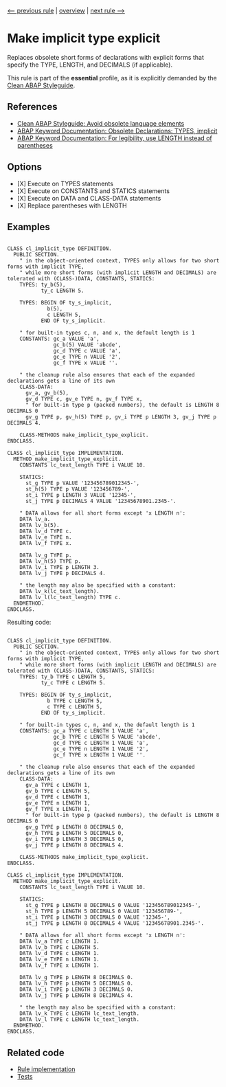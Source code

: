 [<-- previous rule](ChainOfOneRule.md) | [overview](../rules.md) | [next rule -->](FinalVariableRule.md)

# Make implicit type explicit

Replaces obsolete short forms of declarations with explicit forms that specify the TYPE, LENGTH, and DECIMALS \(if applicable\).

This rule is part of the **essential** profile, as it is explicitly demanded by the [Clean ABAP Styleguide](https://github.com/SAP/styleguides/blob/main/clean-abap/CleanABAP.md).

## References

* [Clean ABAP Styleguide: Avoid obsolete language elements](https://github.com/SAP/styleguides/blob/main/clean-abap/CleanABAP.md#avoid-obsolete-language-elements)
* [ABAP Keyword Documentation: Obsolete Declarations: TYPES, implicit](https://help.sap.com/doc/abapdocu_latest_index_htm/latest/en-US/index.htm?file=abaptypes_implicit.htm)
* [ABAP Keyword Documentation: For legibility, use LENGTH instead of parentheses](https://help.sap.com/doc/abapdocu_latest_index_htm/latest/en-US/index.htm?file=abapdata_simple.htm)

## Options

* \[X\] Execute on TYPES statements
* \[X\] Execute on CONSTANTS and STATICS statements
* \[X\] Execute on DATA and CLASS-DATA statements
* \[X\] Replace parentheses with LENGTH

## Examples


```ABAP

CLASS cl_implicit_type DEFINITION.
  PUBLIC SECTION.
    " in the object-oriented context, TYPES only allows for two short forms with implicit TYPE,
    " while more short forms (with implicit LENGTH and DECIMALS) are tolerated with (CLASS-)DATA, CONSTANTS, STATICS:
    TYPES: ty_b(5),
           ty_c LENGTH 5.

    TYPES: BEGIN OF ty_s_implicit,
             b(5),
             c LENGTH 5,
           END OF ty_s_implicit.

    " for built-in types c, n, and x, the default length is 1
    CONSTANTS: gc_a VALUE 'a',
               gc_b(5) VALUE 'abcde',
               gc_d TYPE c VALUE 'a',
               gc_e TYPE n VALUE '2',
               gc_f TYPE x VALUE ''.

    " the cleanup rule also ensures that each of the expanded declarations gets a line of its own
    CLASS-DATA:
      gv_a, gv_b(5),
      gv_d TYPE c, gv_e TYPE n, gv_f TYPE x,
      " for built-in type p (packed numbers), the default is LENGTH 8 DECIMALS 0
      gv_g TYPE p, gv_h(5) TYPE p, gv_i TYPE p LENGTH 3, gv_j TYPE p DECIMALS 4.

    CLASS-METHODS make_implicit_type_explicit.
ENDCLASS.

CLASS cl_implicit_type IMPLEMENTATION.
  METHOD make_implicit_type_explicit.
    CONSTANTS lc_text_length TYPE i VALUE 10.

    STATICS:
      st_g TYPE p VALUE '123456789012345-',
      st_h(5) TYPE p VALUE '123456789-',
      st_i TYPE p LENGTH 3 VALUE '12345-',
      st_j TYPE p DECIMALS 4 VALUE '12345678901.2345-'.

    " DATA allows for all short forms except 'x LENGTH n':
    DATA lv_a.
    DATA lv_b(5).
    DATA lv_d TYPE c.
    DATA lv_e TYPE n.
    DATA lv_f TYPE x.

    DATA lv_g TYPE p.
    DATA lv_h(5) TYPE p.
    DATA lv_i TYPE p LENGTH 3.
    DATA lv_j TYPE p DECIMALS 4.

    " the length may also be specified with a constant:
    DATA lv_k(lc_text_length).
    DATA lv_l(lc_text_length) TYPE c.
  ENDMETHOD.
ENDCLASS.
```

Resulting code:

```ABAP

CLASS cl_implicit_type DEFINITION.
  PUBLIC SECTION.
    " in the object-oriented context, TYPES only allows for two short forms with implicit TYPE,
    " while more short forms (with implicit LENGTH and DECIMALS) are tolerated with (CLASS-)DATA, CONSTANTS, STATICS:
    TYPES: ty_b TYPE c LENGTH 5,
           ty_c TYPE c LENGTH 5.

    TYPES: BEGIN OF ty_s_implicit,
             b TYPE c LENGTH 5,
             c TYPE c LENGTH 5,
           END OF ty_s_implicit.

    " for built-in types c, n, and x, the default length is 1
    CONSTANTS: gc_a TYPE c LENGTH 1 VALUE 'a',
               gc_b TYPE c LENGTH 5 VALUE 'abcde',
               gc_d TYPE c LENGTH 1 VALUE 'a',
               gc_e TYPE n LENGTH 1 VALUE '2',
               gc_f TYPE x LENGTH 1 VALUE ''.

    " the cleanup rule also ensures that each of the expanded declarations gets a line of its own
    CLASS-DATA:
      gv_a TYPE c LENGTH 1,
      gv_b TYPE c LENGTH 5,
      gv_d TYPE c LENGTH 1,
      gv_e TYPE n LENGTH 1,
      gv_f TYPE x LENGTH 1,
      " for built-in type p (packed numbers), the default is LENGTH 8 DECIMALS 0
      gv_g TYPE p LENGTH 8 DECIMALS 0,
      gv_h TYPE p LENGTH 5 DECIMALS 0,
      gv_i TYPE p LENGTH 3 DECIMALS 0,
      gv_j TYPE p LENGTH 8 DECIMALS 4.

    CLASS-METHODS make_implicit_type_explicit.
ENDCLASS.

CLASS cl_implicit_type IMPLEMENTATION.
  METHOD make_implicit_type_explicit.
    CONSTANTS lc_text_length TYPE i VALUE 10.

    STATICS:
      st_g TYPE p LENGTH 8 DECIMALS 0 VALUE '123456789012345-',
      st_h TYPE p LENGTH 5 DECIMALS 0 VALUE '123456789-',
      st_i TYPE p LENGTH 3 DECIMALS 0 VALUE '12345-',
      st_j TYPE p LENGTH 8 DECIMALS 4 VALUE '12345678901.2345-'.

    " DATA allows for all short forms except 'x LENGTH n':
    DATA lv_a TYPE c LENGTH 1.
    DATA lv_b TYPE c LENGTH 5.
    DATA lv_d TYPE c LENGTH 1.
    DATA lv_e TYPE n LENGTH 1.
    DATA lv_f TYPE x LENGTH 1.

    DATA lv_g TYPE p LENGTH 8 DECIMALS 0.
    DATA lv_h TYPE p LENGTH 5 DECIMALS 0.
    DATA lv_i TYPE p LENGTH 3 DECIMALS 0.
    DATA lv_j TYPE p LENGTH 8 DECIMALS 4.

    " the length may also be specified with a constant:
    DATA lv_k TYPE c LENGTH lc_text_length.
    DATA lv_l TYPE c LENGTH lc_text_length.
  ENDMETHOD.
ENDCLASS.
```

## Related code

* [Rule implementation](../../com.sap.adt.abapcleaner/src/com/sap/adt/abapcleaner/rules/declarations/ImplicitTypeRule.java)
* [Tests](../../test/com.sap.adt.abapcleaner.test/src/com/sap/adt/abapcleaner/rules/declarations/ImplicitTypeTest.java)

